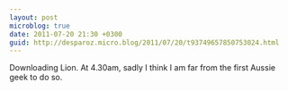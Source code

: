 ```yaml
---
layout: post
microblog: true
date: 2011-07-20 21:30 +0300
guid: http://desparoz.micro.blog/2011/07/20/t93749657850753024.html
---
```

Downloading Lion. At 4.30am, sadly I think I am far from the first Aussie geek to do so.
